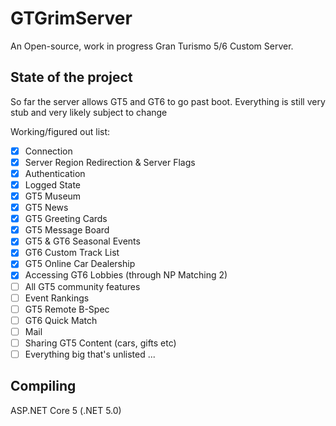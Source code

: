 # GTGrimServer
An Open-source, work in progress Gran Turismo 5/6 Custom Server.

## State of the project
So far the server allows GT5 and GT6 to go past boot. Everything is still very stub and very likely subject to change

Working/figured out list:

- [x] Connection
- [x] Server Region Redirection & Server Flags
- [x] Authentication
- [x] Logged State
- [x] GT5 Museum
- [x] GT5 News
- [x] GT5 Greeting Cards
- [x] GT5 Message Board 
- [x] GT5 & GT6 Seasonal Events
- [x] GT6 Custom Track List
- [x] GT5 Online Car Dealership 
- [x] Accessing GT6 Lobbies (through NP Matching 2)
- [ ] All GT5 community features
- [ ] Event Rankings
- [ ] GT5 Remote B-Spec
- [ ] GT6 Quick Match
- [ ] Mail
- [ ] Sharing GT5 Content (cars, gifts etc)
- [ ] Everything big that's unlisted
...

## Compiling
ASP.NET Core 5 (.NET 5.0)

